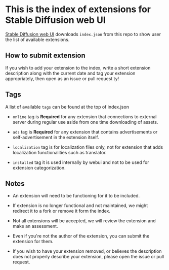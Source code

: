 # This is the index of extensions for Stable Diffusion web UI

[Stable Diffusion web UI](https://github.com/AUTOMATIC1111/stable-diffusion-webui) downloads `index.json` from this repo to show user the list of available extensions.

## How to submit extension

If you wish to add your extension to the index, write a short extension description along with the current date and tag your extension appropriately, then open as an issue or pull request ty!

## Tags

A list of available `tags` can be found at the top of index.json

- `online` tag is **Required** for any extension that connections to external server during regular use aside from one time downloading of assets.

- `ads` tag is **Required** for any extension that contains advertisements or self-advertisement in the extension itself.

- `localization` tag is for localization files only, not for extension that adds localization functionalities such as translator.

- `installed` tag it is used internally by webui and not to be used for extension categorization.

## Notes

- An extension will need to be functioning for it to be included.

- If extension is no longer functional and not maintained, we might redirect it to a fork or remove it form the index.

- Not all extensions will be accepted, we will review the extension and make an assessment.

- Even if you're not the author of the extension, you can submit the extension for them.

- If you wish to have your extension removed, or believes the description does not properly describe your extension, please open the issue or pull request.
